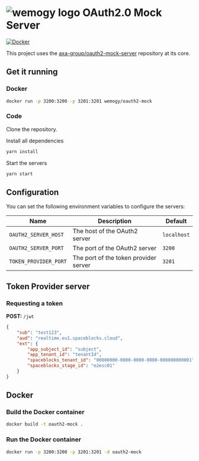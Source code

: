 # ![wemogy logo](https://wemogyimages.blob.core.windows.net/logos/wemogy-github-tiny.png) OAuth2.0 Mock Server

[![Docker](https://img.shields.io/badge/Docker%20Hub-oauth2--mock-blue.svg?logo=docker)](https://hub.docker.com/repository/docker/wemogy/oauth2-mock)

This project uses the [axa-group/oauth2-mock-server](https://github.com/axa-group/oauth2-mock-server) repository at its core.

## Get it running

### Docker

```bash
docker run -p 3200:3200 -p 3201:3201 wemogy/oauth2-mock
```

### Code

Clone the repository.

Install all dependencies

```bash
yarn install
```

Start the servers

```bash
yarn start
```

## Configuration

You can set the following environment variables to configure the servers:

| Name | Description | Default |
|---|---|---|
| `OAUTH2_SERVER_HOST` | The host of the OAuth2 server | `localhost` |
| `OAUTH2_SERVER_PORT` | The port of the OAuth2 server | `3200` |
| `TOKEN_PROVIDER_PORT` | The port of the token provider server | `3201` |

## Token Provider server

### Requesting a token

**POST:** `/jwt`

```json
{
    "sub": "test123",
    "aud": "realtime.eu1.spaceblocks.cloud",
    "ext": {
        "app_subject_id": "subject",
        "app_tenant_id": "tenantId",
        "spaceblocks_tenant_id": "00000000-0000-0000-0000-000000000001",
        "spaceblocks_stage_id": "e2esc01"
    }
}
```

## Docker

### Build the Docker container

```bash
docker build -t oauth2-mock .
```

### Run the Docker container

```bash
docker run -p 3200:3200 -p 3201:3201 -d oauth2-mock
```
